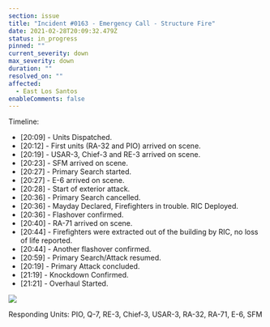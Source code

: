 ```yaml
---
section: issue
title: "Incident #0163 - Emergency Call - Structure Fire"
date: 2021-02-28T20:09:32.479Z
status: in_progress
pinned: ""
current_severity: down
max_severity: down
duration: ""
resolved_on: ""
affected:
  - East Los Santos
enableComments: false
---
```

Timeline:

* \[20:09] - Units Dispatched.
* \[20:12] - First units (RA-32 and PIO) arrived on scene.
* \[20:19] - USAR-3, Chief-3 and RE-3 arrived on scene.
* \[20:23] - SFM arrived on scene.
* \[20:27] - Primary Search started.
* \[20:27] - E-6 arrived on scene.
* \[20:28] - Start of exterior attack.
* \[20:36] - Primary Search cancelled.
* \[20:36] - Mayday Declared, Firefighters in trouble. RIC Deployed.
* \[20:36] - Flashover confirmed.
* \[20:40] - RA-71 arrived on scene.
* \[20:44] - Firefighters were extracted out of the building by RIC, no loss of life reported.
* \[20:44] - Another flashover confirmed.
* \[20:59] - Primary Search/Attack resumed.
* \[20:19] - Primary Attack concluded.
* \[21:19] - Knockdown Confirmed.
* \[21:21] - Overhaul Started.

![](https://i.imgur.com/iqvLD2k.png)

Responding Units: PIO, Q-7, RE-3, Chief-3, USAR-3, RA-32, RA-71, E-6, SFM